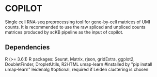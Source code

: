 # COPILOT
Single cell RNA-seq preprocessing tool for gene-by-cell matrices of UMI counts. It is recommended to use the raw spliced and unpliced counts matrices produced by scKB pipeline as the input of copilot.

## Dependencies

R (>= 3.6.1)
R packages: Seurat, Matrix, rjson, gridExtra, ggplot2, DoubletFinder, DropletUtils, R2HTML
umap-learn #installed by "pip install umap-learn"
leidenalg #optional, required if Leiden clustering is chosen

